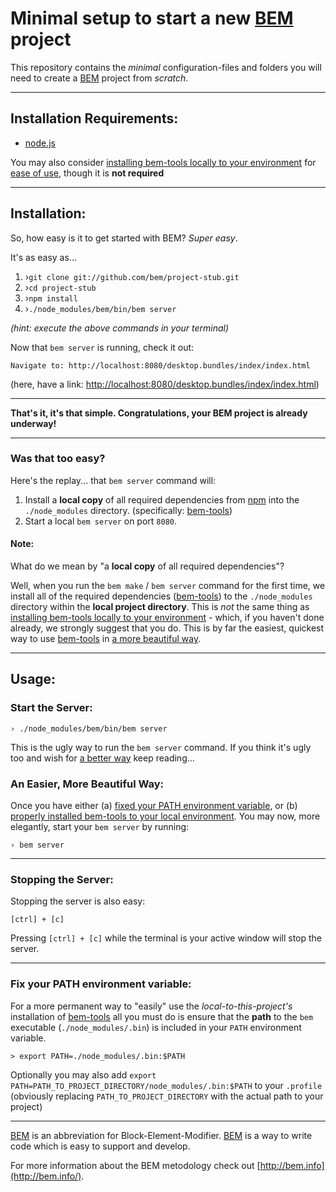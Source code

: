 # Minimal setup to start a new [BEM](http://bem.info) project

This repository contains the *minimal* configuration-files and folders you will need to create a [BEM](http://bem.info) project from *scratch*.

---

## Installation Requirements:

- [node.js](http://nodejs.org/)

You may also consider [installing bem-tools locally to your environment](http://bem.info/tools/bem/installation/) for [ease of use](#an-easier-more-beautiful-way), though it is **not required**

---

## Installation:

So, how easy is it to get started with BEM?  *Super easy*.

It's as easy as...

1. ›`git clone git://github.com/bem/project-stub.git`
2. ›`cd project-stub`
3. ›`npm install`
4. ›`./node_modules/bem/bin/bem server`

*(hint: execute the above commands in your terminal)*

Now that `bem server` is running, check it out:

````
Navigate to: http://localhost:8080/desktop.bundles/index/index.html
````

(here, have a link: [http://localhost:8080/desktop.bundles/index/index.html](http://localhost:8080/desktop.bundles/index/index.html))

---

**That's it, it's that simple. Congratulations, your BEM project is already underway!**

---

### Was that too easy?

Here's the replay... that `bem server` command will:

1. Install a **local copy** of all required dependencies from [npm](http://npmjs.org/) into the `./node_modules` directory. (specifically: [bem-tools](http://github.com/bem/bem-tools))
2. Start a local `bem server` on port `8080`.

#### Note:

What do we mean by "a **local copy** of all required dependencies"?

Well, when you run the `bem make` / `bem server` command for the first time, we install all of the required dependencies ([bem-tools](http://github.com/bem/bem-tools))
to the `./node_modules` directory within the **local project directory**.  This is *not* the same thing as
[installing bem-tools locally to your environment](http://bem.info/tools/bem/installation/) - which, if you haven't
done already, we strongly suggest that you do.  This is by far the easiest, quickest way to use
[bem-tools](http://github.com/bem/bem-tools) in [a more beautiful way](#an-easier-more-beautiful-way).

---

## Usage:

### Start the Server:

    › ./node_modules/bem/bin/bem server


This is the ugly way to run the `bem server` command.  If you think it's ugly too and wish for [a better way](#an-easier-more-beautiful-way) keep reading...

### An Easier, More Beautiful Way:

Once you have either (a) [fixed your PATH environment variable](#fix-your-path-environment-variable), or (b)
[properly installed bem-tools to your local environment](http://bem.info/tools/bem/installation/).
You may now, more elegantly, start your `bem server` by running:

    › bem server

---

### Stopping the Server:

Stopping the server is also easy:

    [ctrl] + [c]

Pressing `[ctrl] + [c]` while the terminal is your active window will stop the server.

---

### Fix your PATH environment variable:

For a more permanent way to "easily" use the *local-to-this-project's* installation of
[bem-tools](http://github.com/bem/bem-tools) all you must do is ensure that the **path** to the `bem` executable
(`./node_modules/.bin`) is included in your `PATH` environment variable.

    > export PATH=./node_modules/.bin:$PATH

Optionally you may also add `export PATH=PATH_TO_PROJECT_DIRECTORY/node_modules/.bin:$PATH` to your `.profile`
(obviously replacing `PATH_TO_PROJECT_DIRECTORY` with the actual path to your project)

---

[BEM](http://bem.info) is an abbreviation for Block-Element-Modifier.  [BEM](http://bem.info) is a way to write code which is easy to support and develop.

For more information about the BEM metodology check out [http://bem.info](http://bem.info/).
